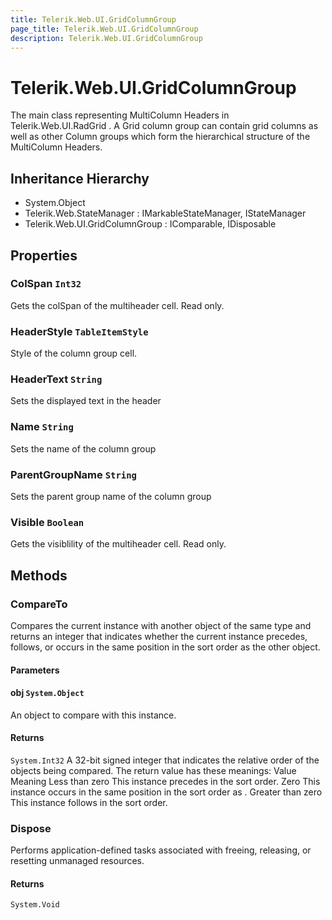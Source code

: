 ```yaml
---
title: Telerik.Web.UI.GridColumnGroup
page_title: Telerik.Web.UI.GridColumnGroup
description: Telerik.Web.UI.GridColumnGroup
---
```


# Telerik.Web.UI.GridColumnGroup

The main class representing MultiColumn Headers in Telerik.Web.UI.RadGrid .
            A Grid column group can contain grid columns as well as other Column
            groups which form the hierarchical structure of the MultiColumn Headers.

## Inheritance Hierarchy

* System.Object
* Telerik.Web.StateManager : IMarkableStateManager, IStateManager
* Telerik.Web.UI.GridColumnGroup : IComparable, IDisposable

## Properties

###  ColSpan `Int32`

Gets the colSpan of the multiheader cell. Read only.

###  HeaderStyle `TableItemStyle`

Style of the column group cell.

###  HeaderText `String`

Sets the displayed text in the header

###  Name `String`

Sets the name of the column group

###  ParentGroupName `String`

Sets the parent group name of the column group

###  Visible `Boolean`

Gets the visiblility of the multiheader cell. Read only.

## Methods

###  CompareTo

Compares the current instance with another object of the same type and
            returns an integer that indicates whether the current instance precedes, follows,
            or occurs in the same position in the sort order as the other object.

#### Parameters

#### obj `System.Object`

An object to compare with this instance.

#### Returns

`System.Int32` A 32-bit signed integer that indicates the relative order of the objects
            being compared. The return value has these meanings: Value Meaning Less than
            zero This instance precedes  in the sort order. Zero This
            instance occurs in the same position in the sort order as .
            Greater than zero This instance follows  in the sort order.

###  Dispose

Performs application-defined tasks associated with freeing, releasing,
            or resetting unmanaged resources.

#### Returns

`System.Void` 


